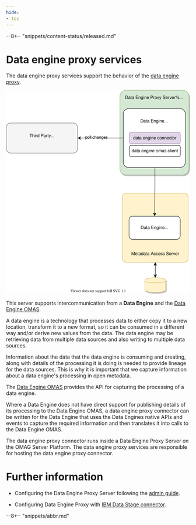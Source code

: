 ```yaml
---
hide:
- toc
---
```


<!-- SPDX-License-Identifier: CC-BY-4.0 -->
<!-- Copyright Contributors to the ODPi Egeria project 2020. -->

--8<-- "snippets/content-status/released.md"

# Data engine proxy services

The data engine proxy services support the behavior of the [data engine proxy](/egeria-docs/concepts/data-engine-proxy).

![Figure 1 - Data Engine Proxy Server](data-engine-proxy-server.svg)

This server supports intercommunication from a **Data Engine** and
the [Data Engine OMAS](/egeria-docs/services/omas/data-engine/overview).

A data engine is a technology that processes data to either copy it to a new location,
transform it to a new format, so it can be consumed in a different way and/or
derive new values from the data.  The data engine may be retrieving data from
multiple data sources and also writing to multiple data sources.

Information about the data that the data engine is consuming and creating, along with
details of the processing it is doing is needed to provide lineage for the
data sources.  This is why it is important that we capture information about a data engine's
processing in open metadata.

The [Data Engine OMAS](/egeria-docs/services/omas/data-engine/overview) provides the API for capturing the processing of a
data engine.

Where a Data Engine does not have direct support for publishing details of its processing to the
Data Engine OMAS, a data engine proxy connector can be written for the Data Engine that
uses the Data Engines native APIs and events to capture the required 
information and then translates it into calls to the Data Engine OMAS.

The data engine proxy connector runs inside a Data Engine Proxy Server
on the OMAG Server Platform.  The data engine proxy services are 
responsible for hosting the data engine proxy connector.

# Further information

- Configuring the Data Engine Proxy Server following the [admin guide](/egeria-docs/guides/admin/servers/configuring-a-data-engine-proxy-server/).

- Configuring Data Engine Proxy with [IBM Data Stage connector](https://github.com/odpi/egeria-connector-ibm-information-server/tree/master/datastage-adapter).

--8<-- "snippets/abbr.md"